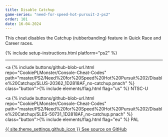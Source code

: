 ```yaml
---
title: Disable Catchup
game-series: "need-for-speed-hot-pursuit-2-ps2"
order: 101
date: 16-04-2024
---
```


This cheat disables the Catchup (rubberbanding) feature in Quick Race and Career races.

{% include setup-instructions.html platform="ps2" %}

***

<a {% include buttons/github-blob-url.html repo="CookiePLMonster/Console-Cheat-Codes" path="master/PS2/Need%20for%20Speed%20Hot%20Pursuit%202/Disable%20Catchup/SLUS-20362_1D2818AF_no-catchup.pnach" %} class="button">{% include elements/flag.html flag="us" %} NTSC-U</a>

<a {% include buttons/github-blob-url.html repo="CookiePLMonster/Console-Cheat-Codes" path="master/PS2/Need%20for%20Speed%20Hot%20Pursuit%202/Disable%20Catchup/SLES-50731_1D2818AF_no-catchup.pnach" %} class="button">{% include elements/flag.html flag="eu" %} PAL</a>

<a href="https://github.com/CookiePLMonster/Console-Cheat-Codes/tree/master/PS2/Need%20for%20Speed%20Hot%20Pursuit%202/Disable%20Catchup" class="button github" target="_blank">{{ site.theme_settings.github_icon }} See source on GitHub</a>
